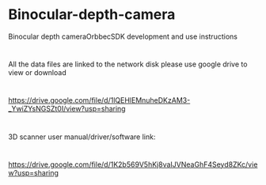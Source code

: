 # Binocular-depth-camera
Binocular depth cameraOrbbecSDK development and use instructions
#
All the data files are linked to the network disk
please use google drive to view or download
#
#
https://drive.google.com/file/d/1lQEHlEMnuheDKzAM3-_YwiZYsNGSZt0I/view?usp=sharing
#
#
3D scanner user manual/driver/software link:
#
https://drive.google.com/file/d/1K2b569V5hKj8vaIJVNeaGhF4Seyd8ZKc/view?usp=sharing

